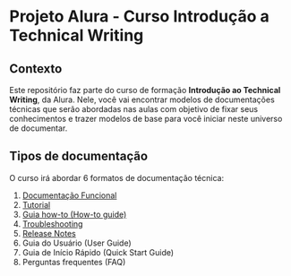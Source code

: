 # Projeto Alura - Curso Introdução a Technical Writing

## Contexto 
Este repositório faz parte do curso de formação **Introdução ao Technical Writing**, da Alura. Nele, você vai encontrar modelos de documentações técnicas que serão abordadas nas aulas com objetivo de fixar seus conhecimentos e trazer modelos de base para você iniciar neste universo de documentar. 

## Tipos de documentação 
O curso irá abordar 6 formatos de documentação técnica: 

1. [Documentação Funcional](https://github.com/marimoreiratw/projeto-alura/blob/main/documenta%C3%A7%C3%A3o-fundional.md)
2. [Tutorial](https://github.com/marimoreiratw/projeto-alura/blob/main/tutorial.md)
3. [Guia how-to (How-to guide)](https://github.com/marimoreiratw/projeto-alura/blob/main/guia-how-to.md)
4. [Troubleshooting](https://github.com/marimoreiratw/projeto-alura/blob/main/troubleshooting.md)
5. [Release Notes](https://github.com/marimoreiratw/projeto-alura/blob/main/release-notes.md)
6. Guia do Usuário (User Guide)
7. Guia de Início Rápido (Quick Start Guide)
8. Perguntas frequentes (FAQ)
